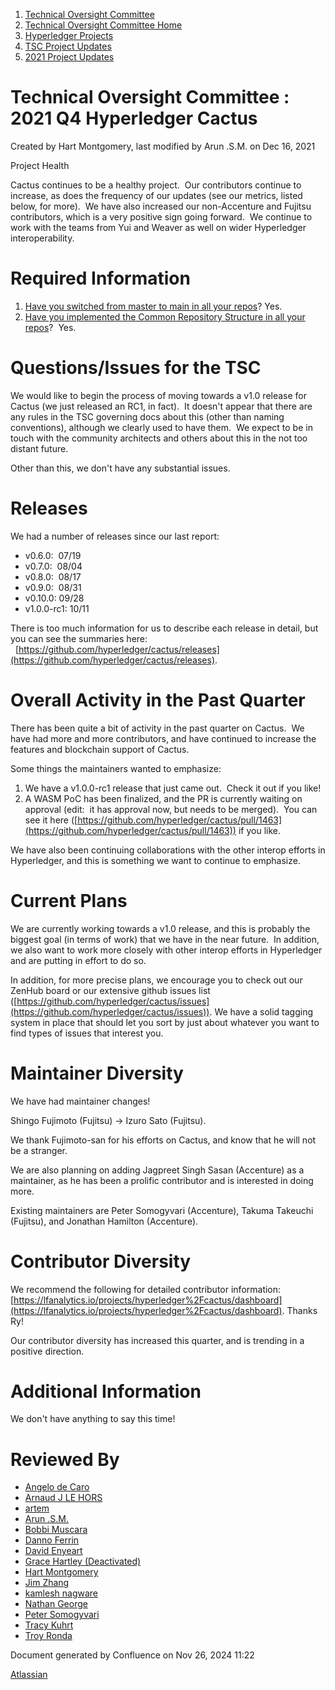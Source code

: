 1. [Technical Oversight Committee](index.html)
2. [Technical Oversight Committee Home](Technical-Oversight-Committee-Home_21430274.html)
3. [Hyperledger Projects](Hyperledger-Projects_21447704.html)
4. [TSC Project Updates](TSC-Project-Updates_21430854.html)
5. [2021 Project Updates](2021-Project-Updates_21452543.html)

# Technical Oversight Committee : 2021 Q4 Hyperledger Cactus

Created by Hart Montgomery, last modified by Arun .S.M. on Dec 16, 2021

Project Health

Cactus continues to be a healthy project.  Our contributors continue to increase, as does the frequency of our updates (see our metrics, listed below, for more).  We have also increased our non-Accenture and Fujitsu contributors, which is a very positive sign going forward.  We continue to work with the teams from Yui and Weaver as well on wider Hyperledger interoperability.

# Required Information

1. [Have you switched from master to main in all your repos](https://lf-hyperledger.atlassian.net/wiki/display/TSC/Projects+have+two+quarters+to+comply+with+common+repo+structure?focusedCommentId=21452776)? Yes.
2. [Have you implemented the Common Repository Structure in all your repos](https://tsc.hyperledger.org/repository-structure.html)?  Yes.

# Questions/Issues for the TSC

We would like to begin the process of moving towards a v1.0 release for Cactus (we just released an RC1, in fact).  It doesn't appear that there are any rules in the TSC governing docs about this (other than naming conventions), although we clearly used to have them.  We expect to be in touch with the community architects and others about this in the not too distant future.

Other than this, we don't have any substantial issues.

# Releases

We had a number of releases since our last report:

- v0.6.0:  07/19
- v0.7.0:  08/04
- v0.8.0:  08/17
- v0.9.0:  08/31
- v0.10.0: 09/28
- v1.0.0-rc1: 10/11

There is too much information for us to describe each release in detail, but you can see the summaries here:    [https://github.com/hyperledger/cactus/releases](https://github.com/hyperledger/cactus/releases).

# Overall Activity in the Past Quarter

There has been quite a bit of activity in the past quarter on Cactus.  We have had more and more contributors, and have continued to increase the features and blockchain support of Cactus.  

Some things the maintainers wanted to emphasize:

1. We have a v1.0.0-rc1 release that just came out.  Check it out if you like!
2. A WASM PoC has been finalized, and the PR is currently waiting on approval (edit:  it has approval now, but needs to be merged).  You can see it here ([https://github.com/hyperledger/cactus/pull/1463](https://github.com/hyperledger/cactus/pull/1463)) if you like.

We have also been continuing collaborations with the other interop efforts in Hyperledger, and this is something we want to continue to emphasize.

# Current Plans

We are currently working towards a v1.0 release, and this is probably the biggest goal (in terms of work) that we have in the near future.  In addition, we also want to work more closely with other interop efforts in Hyperledger and are putting in effort to do so.

In addition, for more precise plans, we encourage you to check out our ZenHub board or our extensive github issues list ([https://github.com/hyperledger/cactus/issues](https://github.com/hyperledger/cactus/issues)). We have a solid tagging system in place that should let you sort by just about whatever you want to find types of issues that interest you.

# Maintainer Diversity

We have had maintainer changes!

Shingo Fujimoto (Fujitsu) → Izuro Sato (Fujitsu).

We thank Fujimoto-san for his efforts on Cactus, and know that he will not be a stranger.

We are also planning on adding Jagpreet Singh Sasan (Accenture) as a maintainer, as he has been a prolific contributor and is interested in doing more.

Existing maintainers are Peter Somogyvari (Accenture), Takuma Takeuchi (Fujitsu), and Jonathan Hamilton (Accenture).

# Contributor Diversity

We recommend the following for detailed contributor information: [https://lfanalytics.io/projects/hyperledger%2Fcactus/dashboard](https://lfanalytics.io/projects/hyperledger%2Fcactus/dashboard). Thanks Ry!

Our contributor diversity has increased this quarter, and is trending in a positive direction.  

# Additional Information

We don't have anything to say this time!  

# Reviewed By

- [Angelo de Caro](https://lf-hyperledger.atlassian.net/wiki/people/70121:d6b0f0e4-825f-4f16-88e1-4d14e95f2f10?ref=confluence)
- [Arnaud J LE HORS](https://lf-hyperledger.atlassian.net/wiki/people/70121:0e75e3b8-500a-4067-9f7e-ed46e91bcb9d?ref=confluence)
- [artem](https://lf-hyperledger.atlassian.net/wiki/people/557058:5196a62e-7a77-4c97-8180-ae5a5992fb63?ref=confluence)
- [Arun .S.M.](https://lf-hyperledger.atlassian.net/wiki/people/621a0e5097d313006ba7386a?ref=confluence)
- [Bobbi Muscara](https://lf-hyperledger.atlassian.net/wiki/people/5c4cb1b7d8bbb7445c0a457e?ref=confluence)
- [Danno Ferrin](https://lf-hyperledger.atlassian.net/wiki/people/5b7f2d80c4e4892a5b789551?ref=confluence)
- [David Enyeart](https://lf-hyperledger.atlassian.net/wiki/people/712020:30d7e775-8a5d-4896-8950-8da2af027639?ref=confluence)
- [Grace Hartley (Deactivated)](https://lf-hyperledger.atlassian.net/wiki/people/5c3e0cd1ff324728a1db2448?ref=confluence)
- [Hart Montgomery](https://lf-hyperledger.atlassian.net/wiki/people/712020:86f447c0-86dc-43b3-ac03-6a31923bbb84?ref=confluence)
- [Jim Zhang](https://lf-hyperledger.atlassian.net/wiki/people/712020:e39af0bd-79c1-49e2-887c-a74cef87f822?ref=confluence)
- [kamlesh nagware](https://lf-hyperledger.atlassian.net/wiki/people/557058:8e1fc425-f938-4b39-ad13-9cd8b0ddde52?ref=confluence)
- [Nathan George](https://lf-hyperledger.atlassian.net/wiki/people/712020:3e7556ab-cdb8-47f5-8b68-12a3378021fd?ref=confluence)
- [Peter Somogyvari](https://lf-hyperledger.atlassian.net/wiki/people/557058:cae262a4-be99-4f5e-a36e-bf20a5c795f2?ref=confluence)
- [Tracy Kuhrt](https://lf-hyperledger.atlassian.net/wiki/people/712020:eb6ae9c3-aa8e-40ba-9dab-a6969b1ac52e?ref=confluence)
- [Troy Ronda](https://lf-hyperledger.atlassian.net/wiki/people/557058:c854f35a-2b58-4be3-9003-ca2a67495580?ref=confluence)

Document generated by Confluence on Nov 26, 2024 11:22

[Atlassian](http://www.atlassian.com/)
